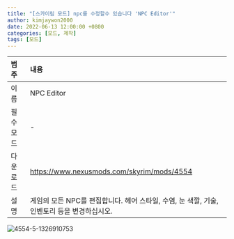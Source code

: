 ```yaml
---
title: "[스카이림 모드] npc를 수정할수 있습니다 'NPC Editor'"
author: kimjaywon2000
date: 2022-06-13 12:00:00 +0800
categories: [모드, 제작]
tags: [모드]
---
```


| 범주             | 내용            |
|:----------------|:---------------|
| 이름             | NPC Editor  |
| 필수 모드         | -           |
| 다운로드          | <https://www.nexusmods.com/skyrim/mods/4554> |
| 설명             | 게임의 모든 NPC를 편집합니다. 헤어 스타일, 수염, 눈 색깔, 기술, 인벤토리 등을 변경하십시오. |

![4554-5-1326910753](https://user-images.githubusercontent.com/76558033/173384773-6662b402-1924-400b-94fd-b80513ef8556.png)
